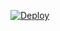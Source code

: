 [![Deploy](https://www.herokucdn.com/deploy/button.svg)](https://heroku.com/deploy?template=https://github.com/AnCell98/qwer) 
